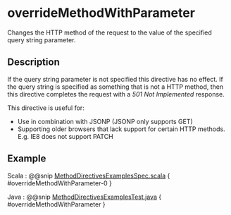 # overrideMethodWithParameter

Changes the HTTP method of the request to the value of the specified query string parameter. 

## Description

If the query string parameter is not specified this directive has no effect. If the query string is specified as something that is not
a HTTP method, then this directive completes the request with a *501 Not Implemented* response.

This directive is useful for:

 * Use in combination with JSONP (JSONP only supports GET)
 * Supporting older browsers that lack support for certain HTTP methods. E.g. IE8 does not support PATCH

## Example

Scala
:  @@snip [MethodDirectivesExamplesSpec.scala]($test$/scala/docs/http/scaladsl/server/directives/MethodDirectivesExamplesSpec.scala) { #overrideMethodWithParameter-0 }

Java
:  @@snip [MethodDirectivesExamplesTest.java]($test$/java/docs/http/javadsl/server/directives/MethodDirectivesExamplesTest.java) { #overrideMethodWithParameter }
